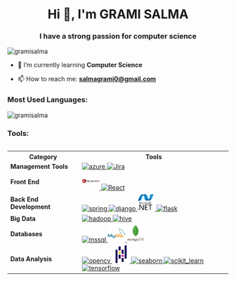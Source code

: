 <h1 align="center">Hi 👋, I'm GRAMI SALMA</h1>
<h3 align="center">I have a strong passion for computer science</h3>

<p align="left"> <img src="https://komarev.com/ghpvc/?username=gramisalma&label=Profile%20views&color=0e75b6&style=flat" alt="gramisalma" /> </p>

- 🌱 I’m currently learning **Computer Science**

- 📫 How to reach me: **salmagrami0@gmail.com**
<h3 align="left">Most Used Languages:</h3>
<p><img align="left" src="https://github-readme-stats.vercel.app/api/top-langs?username=gramisalma&show_icons=true&locale=en&layout=compact" alt="gramisalma" /></p>
<br>

<h3 > Tools:</h3>

<table align="left">
    <tr>
        <th>Category</th>
        <th>Tools</th>
    </tr>
    <tr>
        <td><strong>Management Tools</strong></td>
        <td>
            <a href="https://azure.microsoft.com/en-in/" target="_blank" rel="noreferrer">
                <img src="https://www.vectorlogo.zone/logos/microsoft_azure/microsoft_azure-icon.svg" alt="azure" width="40" height="40"/>
            </a>
            <a href="https://www.atlassian.com/software/jira" target="_blank" rel="noreferrer">
                <img src="https://github.com/user-attachments/assets/8209c07c-3411-4776-acba-30e7ca9c5cf3" alt="Jira" height="40"/>
            </a>
        </td>
    </tr>
    <tr>
        <td><strong>Front End</strong></td>
        <td>
            <a href="https://angular.io" target="_blank" rel="noreferrer">
                <img src="https://raw.githubusercontent.com/devicons/devicon/master/icons/angularjs/angularjs-original-wordmark.svg" alt="angularjs" width="40" height="40"/>
            </a>
            <a href="https://reactjs.org/" target="_blank" rel="noreferrer">
                <img src="https://upload.wikimedia.org/wikipedia/commons/a/a7/React-icon.svg" alt="React" width="40" height="40"/>
            </a>
        </td>
    </tr>
    <tr>
        <td><strong>Back End Development</strong></td>
        <td>
            <a href="https://spring.io/" target="_blank" rel="noreferrer">
                <img src="https://www.vectorlogo.zone/logos/springio/springio-icon.svg" alt="spring" width="40" height="40"/>
            </a>
            <a href="https://www.djangoproject.com/" target="_blank" rel="noreferrer">
                <img src="https://cdn.worldvectorlogo.com/logos/django.svg" alt="django" width="40" height="40"/>
            </a>
            <a href="https://dotnet.microsoft.com/" target="_blank" rel="noreferrer">
                <img src="https://raw.githubusercontent.com/devicons/devicon/master/icons/dot-net/dot-net-original-wordmark.svg" alt="dotnet" width="40" height="40"/>
            </a>
            <a href="https://flask.palletsprojects.com/" target="_blank" rel="noreferrer">
                <img src="https://www.vectorlogo.zone/logos/pocoo_flask/pocoo_flask-icon.svg" alt="flask" width="40" height="40"/>
            </a>
        </td>
    </tr>
    <tr>
        <td><strong>Big Data</strong></td>
        <td>
            <a href="https://hadoop.apache.org/" target="_blank" rel="noreferrer">
                <img src="https://www.vectorlogo.zone/logos/apache_hadoop/apache_hadoop-icon.svg" alt="hadoop" width="40" height="40"/>
            </a>
            <a href="https://hive.apache.org/" target="_blank" rel="noreferrer">
                <img src="https://www.vectorlogo.zone/logos/apache_hive/apache_hive-icon.svg" alt="hive" width="40" height="40"/>
            </a>
        </td>
    </tr>
    <tr>
        <td><strong>Databases</strong></td>
        <td>
            <a href="https://www.microsoft.com/en-us/sql-server" target="_blank" rel="noreferrer">
                <img src="https://www.svgrepo.com/show/303229/microsoft-sql-server-logo.svg" alt="mssql" width="40" height="40"/>
            </a>
            <a href="https://www.mysql.com/" target="_blank" rel="noreferrer">
                <img src="https://raw.githubusercontent.com/devicons/devicon/master/icons/mysql/mysql-original-wordmark.svg" alt="mysql" width="40" height="40"/>
            </a>
            <a href="https://www.mongodb.com/" target="_blank" rel="noreferrer">
                <img src="https://raw.githubusercontent.com/devicons/devicon/master/icons/mongodb/mongodb-original-wordmark.svg" alt="mongodb" width="40" height="40"/>
            </a>
        </td>
    </tr>
    <tr>
        <td><strong>Data Analysis</strong></td>
        <td>
            <a href="https://opencv.org/" target="_blank" rel="noreferrer">
                <img src="https://www.vectorlogo.zone/logos/opencv/opencv-icon.svg" alt="opencv" width="40" height="40"/>
            </a>
            <a href="https://pandas.pydata.org/" target="_blank" rel="noreferrer">
                <img src="https://raw.githubusercontent.com/devicons/devicon/2ae2a900d2f041da66e950e4d48052658d850630/icons/pandas/pandas-original.svg" alt="pandas" width="40" height="40"/>
            </a>
            <a href="https://seaborn.pydata.org/" target="_blank" rel="noreferrer">
                <img src="https://seaborn.pydata.org/_images/logo-mark-lightbg.svg" alt="seaborn" width="40" height="40"/>
            </a>
            <a href="https://scikit-learn.org/" target="_blank" rel="noreferrer">
                <img src="https://upload.wikimedia.org/wikipedia/commons/0/05/Scikit_learn_logo_small.svg" alt="scikit_learn" width="40" height="40"/>
            </a>
            <a href="https://www.tensorflow.org" target="_blank" rel="noreferrer">
                <img src="https://www.vectorlogo.zone/logos/tensorflow/tensorflow-icon.svg" alt="tensorflow" width="40" height="40"/>
            </a>
        </td>
    </tr>
</table>

<br>

